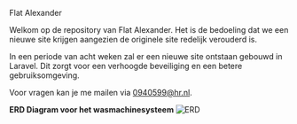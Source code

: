 Flat Alexander

Welkom op de repository van Flat Alexander. Het is de bedoeling dat we een nieuwe site krijgen aangezien de originele site redelijk verouderd is.

In een periode van acht weken zal er een nieuwe site ontstaan gebouwd in Laravel. Dit zorgt voor een verhoogde beveiliging en een betere gebruiksomgeving. 

Voor vragen kan je me mailen via 0940599@hr.nl.

**ERD Diagram voor het wasmachinesysteem**
![ERD](https://i.imgur.com/tijuexh.png)